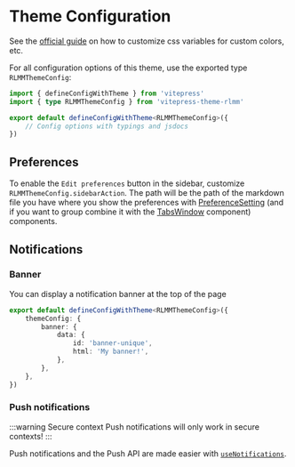 # Theme Configuration

See the [official guide](https://vitepress.dev/guide/extending-default-theme#customizing-css) on how to customize css variables for custom colors, etc.

For all configuration options of this theme, use the exported type `RLMMThemeConfig`:

```ts
import { defineConfigWithTheme } from 'vitepress'
import { type RLMMThemeConfig } from 'vitepress-theme-rlmm'

export default defineConfigWithTheme<RLMMThemeConfig>({
    // Config options with typings and jsdocs
})
```

## Preferences

To enable the `Edit preferences` button in the sidebar, customize `RLMMThemeConfig.sidebarAction`. The path will be the path of the markdown file you have where you show the preferences with [PreferenceSetting](components#preferencesetting) (and if you want to group combine it with the [TabsWindow](components#tabswindow) component) components.

## Notifications

### Banner

You can display a notification banner at the top of the page

```ts
export default defineConfigWithTheme<RLMMThemeConfig>({
    themeConfig: {
        banner: {
            data: {
                id: 'banner-unique',
                html: 'My banner!',
            },
        },
    },
})
```

### Push notifications

:::warning Secure context
Push notifications will only work in secure contexts!
:::

Push notifications and the Push API are made easier with [`useNotifications`](composables#usenotifications).
